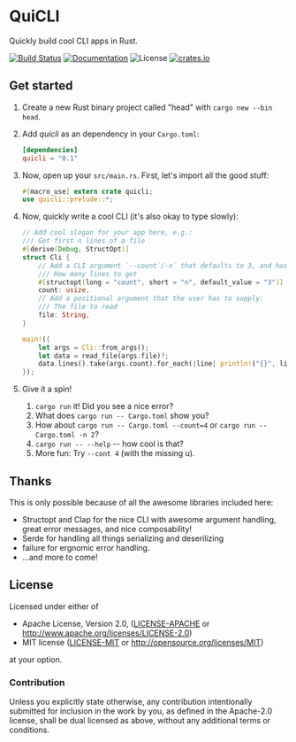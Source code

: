 # QuiCLI

Quickly build cool CLI apps in Rust.

[![Build Status](https://travis-ci.org/killercup/quicli.svg)][Travis]
[![Documentation](https://img.shields.io/badge/docs-master-blue.svg)][Documentation]
![License](https://img.shields.io/crates/l/quicli.svg)
[![crates.io](https://img.shields.io/crates/v/quicli.svg)][Crates.io]

[Travis]: https://travis-ci.org/killercup/quicli
[Crates.io]: https://crates.io/crates/quicli
[Documentation]: https://docs.rs/quicli

## Get started

1. Create a new Rust binary project called "head" with `cargo new --bin head`.
2. Add _quicli_ as an dependency in your `Cargo.toml`:

    ```toml
    [dependencies]
    quicli = "0.1"
    ```

3. Now, open up your `src/main.rs`. First, let's import all the good stuff:

    ```rust
    #[macro_use] extern crate quicli;
    use quicli::prelude::*;
    ```

4. Now, quickly write a cool CLI (it's also okay to type slowly):

    ```rust
    // Add cool slogan for your app here, e.g.:
    /// Get first n lines of a file
    #[derive(Debug, StructOpt)]
    struct Cli {
        // Add a CLI argument `--count`/-n` that defaults to 3, and has this help text:
        /// How many lines to get
        #[structopt(long = "count", short = "n", default_value = "3")]
        count: usize,
        // Add a positional argument that the user has to supply:
        /// The file to read
        file: String,
    }

    main!({
        let args = Cli::from_args();
        let data = read_file(args.file)?;
        data.lines().take(args.count).for_each(|line| println!("{}", line));
    });
    ```

5. Give it a spin!

    1. `cargo run` it! Did you see a nice error?
    2. What does `cargo run -- Cargo.toml` show you?
    3. How about `cargo run -- Cargo.toml --count=4` or `cargo run -- Cargo.toml -n 2`?
    4. `cargo run -- --help` -- how cool is that?
    5. More fun: Try `--cont 4` (with the missing u).

## Thanks

This is only possible because of all the awesome libraries included here:

- Structopt and Clap for the nice CLI with awesome argument handling, great
  error messages, and nice composability!
- Serde for handling all things serializing and deserilizing
- failure for ergnomic error handling.
- …and more to come!

## License

Licensed under either of

 * Apache License, Version 2.0, ([LICENSE-APACHE](LICENSE-APACHE) or http://www.apache.org/licenses/LICENSE-2.0)
 * MIT license ([LICENSE-MIT](LICENSE-MIT) or http://opensource.org/licenses/MIT)

at your option.

### Contribution

Unless you explicitly state otherwise, any contribution intentionally
submitted for inclusion in the work by you, as defined in the Apache-2.0
license, shall be dual licensed as above, without any additional terms or
conditions.
